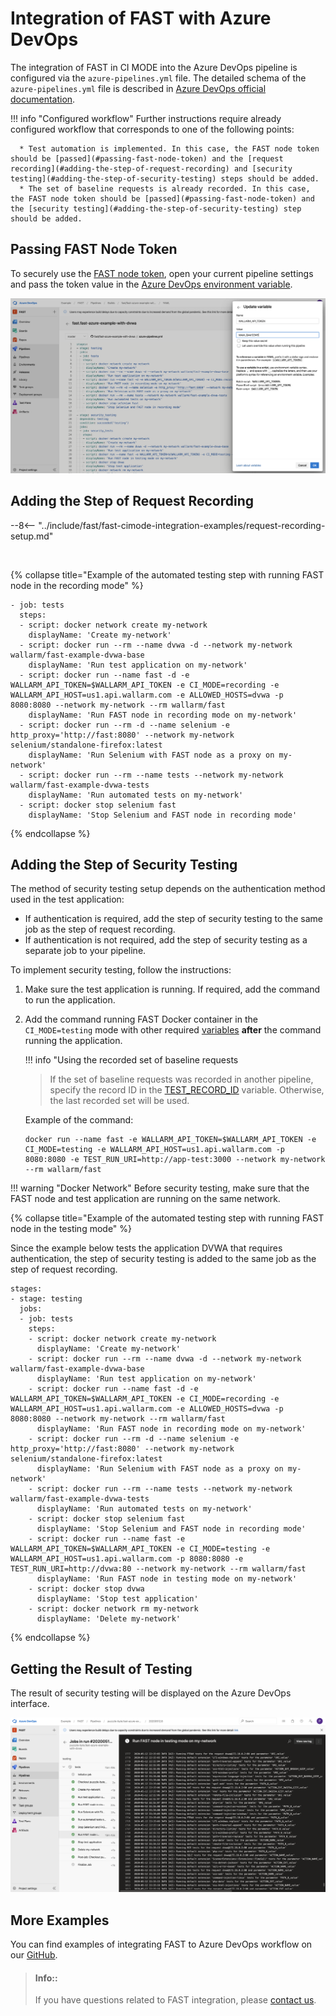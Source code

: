 # Integration of FAST with Azure DevOps

The integration of FAST in CI MODE into the Azure DevOps pipeline is configured via the `azure-pipelines.yml` file. The detailed schema of the `azure-pipelines.yml` file is described in [Azure DevOps official documentation](https://docs.microsoft.com/en-us/azure/devops/pipelines/yaml-schema?view=azure-devops&tabs=schema%2Cparameter-schema).

!!! info "Configured workflow"
    Further instructions require already configured workflow that corresponds to one of the following points:

      * Test automation is implemented. In this case, the FAST node token should be [passed](#passing-fast-node-token) and the [request recording](#adding-the-step-of-request-recording) and [security testing](#adding-the-step-of-security-testing) steps should be added.
      * The set of baseline requests is already recorded. In this case, the FAST node token should be [passed](#passing-fast-node-token) and the [security testing](#adding-the-step-of-security-testing) step should be added.

## Passing FAST Node Token

To securely use the [FAST node token](../../operations/create-node.md), open your current pipeline settings and pass the token value in the [Azure DevOps environment variable](https://docs.microsoft.com/en-us/azure/devops/pipelines/process/variables?view=azure-devops&tabs=yaml%2Cbatch#environment-variables).

![!Passing Azure DevOps environment variable](../../../images/poc/common/examples/azure-devops-cimode/azure-env-var-example.png)

## Adding the Step of Request Recording

--8<-- "../include/fast/fast-cimode-integration-examples/request-recording-setup.md"

<br>

{% collapse title="Example of the automated testing step with running FAST node in the recording mode" %}

```
- job: tests
  steps:
  - script: docker network create my-network
    displayName: 'Create my-network'
  - script: docker run --rm --name dvwa -d --network my-network wallarm/fast-example-dvwa-base
    displayName: 'Run test application on my-network'
  - script: docker run --name fast -d -e WALLARM_API_TOKEN=$WALLARM_API_TOKEN -e CI_MODE=recording -e WALLARM_API_HOST=us1.api.wallarm.com -e ALLOWED_HOSTS=dvwa -p 8080:8080 --network my-network --rm wallarm/fast
    displayName: 'Run FAST node in recording mode on my-network'
  - script: docker run --rm -d --name selenium -e http_proxy='http://fast:8080' --network my-network selenium/standalone-firefox:latest
    displayName: 'Run Selenium with FAST node as a proxy on my-network'
  - script: docker run --rm --name tests --network my-network wallarm/fast-example-dvwa-tests
    displayName: 'Run automated tests on my-network'
  - script: docker stop selenium fast
    displayName: 'Stop Selenium and FAST node in recording mode'
```
{% endcollapse %}

## Adding the Step of Security Testing

The method of security testing setup depends on the authentication method used in the test application:

* If authentication is required, add the step of security testing to the same job as the step of request recording.
* If authentication is not required, add the step of security testing as a separate job to your pipeline.

To implement security testing, follow the instructions:

1. Make sure the test application is running. If required, add the command to run the application.
2. Add the command running FAST Docker container in the `CI_MODE=testing` mode with other required [variables](../ci-mode-testing.md#environment-variables-in-testing-mode) __after__ the command running the application.

    !!! info "Using the recorded set of baseline requests
    >
    > If the set of baseline requests was recorded in another pipeline, specify the record ID in the [TEST_RECORD_ID](../ci-mode-testing.md#переменные-в-режиме-тестирования) variable. Otherwise, the last recorded set will be used.

    Example of the command:

    ```
    docker run --name fast -e WALLARM_API_TOKEN=$WALLARM_API_TOKEN -e CI_MODE=testing -e WALLARM_API_HOST=us1.api.wallarm.com -p 8080:8080 -e TEST_RUN_URI=http://app-test:3000 --network my-network --rm wallarm/fast
    ```

!!! warning "Docker Network"
    Before security testing, make sure that the FAST node and test application are running on the same network.

{% collapse title="Example of the automated testing step with running FAST node in the testing mode" %}

Since the example below tests the application DVWA that requires authentication, the step of security testing is added to the same job as the step of request recording.

```
stages:
- stage: testing
  jobs:
  - job: tests
    steps:
    - script: docker network create my-network
      displayName: 'Create my-network'
    - script: docker run --rm --name dvwa -d --network my-network wallarm/fast-example-dvwa-base
      displayName: 'Run test application on my-network'
    - script: docker run --name fast -d -e WALLARM_API_TOKEN=$WALLARM_API_TOKEN -e CI_MODE=recording -e WALLARM_API_HOST=us1.api.wallarm.com -e ALLOWED_HOSTS=dvwa -p 8080:8080 --network my-network --rm wallarm/fast
      displayName: 'Run FAST node in recording mode on my-network'
    - script: docker run --rm -d --name selenium -e http_proxy='http://fast:8080' --network my-network selenium/standalone-firefox:latest
      displayName: 'Run Selenium with FAST node as a proxy on my-network'
    - script: docker run --rm --name tests --network my-network wallarm/fast-example-dvwa-tests
      displayName: 'Run automated tests on my-network'
    - script: docker stop selenium fast
      displayName: 'Stop Selenium and FAST node in recording mode'
    - script: docker run --name fast -e WALLARM_API_TOKEN=$WALLARM_API_TOKEN -e CI_MODE=testing -e WALLARM_API_HOST=us1.api.wallarm.com -p 8080:8080 -e TEST_RUN_URI=http://dvwa:80 --network my-network --rm wallarm/fast 
      displayName: 'Run FAST node in testing mode on my-network'
    - script: docker stop dvwa
      displayName: 'Stop test application'
    - script: docker network rm my-network
      displayName: 'Delete my-network'
```
{% endcollapse %}

## Getting the Result of Testing

The result of security testing will be displayed on the Azure DevOps interface.

![!The result of running FAST node in testing mode](../../../images/poc/common/examples/azure-devops-cimode/azure-ci-example.png)

## More Examples

You can find examples of integrating FAST to Azure DevOps workflow on our [GitHub](https://github.com/wallarm/fast-examples).

> #### Info::
> If you have questions related to FAST integration, please [contact us](mailto:support@wallarm.com).
